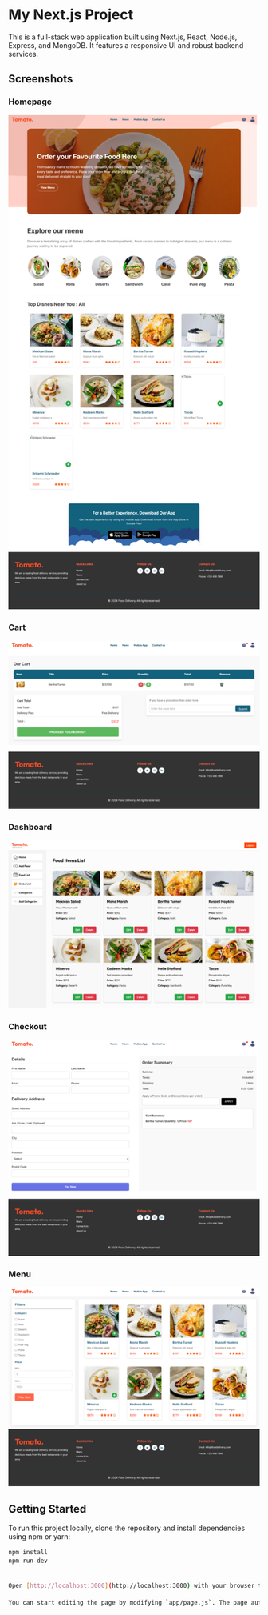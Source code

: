 # My Next.js Project

This is a full-stack web application built using Next.js, React, Node.js, Express, and MongoDB. It features a responsive UI and robust backend services.

## Screenshots

### Homepage

![Homepage](public/images/home.png)

### Cart

![Cart](public/images/cart.png)

### Dashboard

![Dashboard](public/images/dashboard.png)

### Checkout

![Checkout](public/images/checkout.png)

### Menu

![Menu](public/images/menu.png)

## Getting Started

To run this project locally, clone the repository and install dependencies using npm or yarn:

```bash
npm install
npm run dev


Open [http://localhost:3000](http://localhost:3000) with your browser to see the result.

You can start editing the page by modifying `app/page.js`. The page auto-updates as you edit the file.
```
